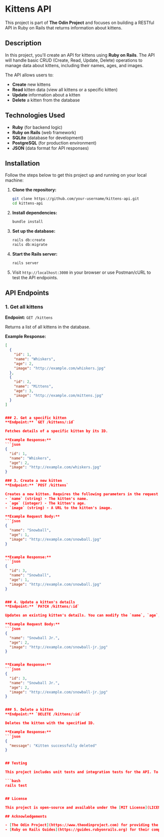 
# Kittens API

This project is part of **The Odin Project** and focuses on building a RESTful API in Ruby on Rails that returns information about kittens.

## Description

In this project, you'll create an API for kittens using **Ruby on Rails**. The API will handle basic CRUD (Create, Read, Update, Delete) operations to manage data about kittens, including their names, ages, and images.

The API allows users to:
- **Create** new kittens
- **Read** kitten data (view all kittens or a specific kitten)
- **Update** information about a kitten
- **Delete** a kitten from the database

## Technologies Used
- **Ruby** (for backend logic)
- **Ruby on Rails** (web framework)
- **SQLite** (database for development)
- **PostgreSQL** (for production environment)
- **JSON** (data format for API responses)

## Installation

Follow the steps below to get this project up and running on your local machine:

1. **Clone the repository:**
   ```bash
   git clone https://github.com/your-username/kittens-api.git
   cd kittens-api

2. **Install dependencies:**
   ```bash
   bundle install

3. **Set up the database:**
   ```bash
   rails db:create
   rails db:migrate


4. **Start the Rails server:**
   ```bash
   rails server

5. Visit `http://localhost:3000` in your browser or use Postman/cURL to test the API endpoints.

## API Endpoints

### 1. Get all kittens
**Endpoint:** `GET /kittens`

Returns a list of all kittens in the database.

**Example Response:**
```json
[
  {
    "id": 1,
    "name": "Whiskers",
    "age": 2,
    "image": "http://example.com/whiskers.jpg"
  },
  {
    "id": 2,
    "name": "Mittens",
    "age": 3,
    "image": "http://example.com/mittens.jpg"
  }
]


### 2. Get a specific kitten
**Endpoint:** `GET /kittens/:id`

Fetches details of a specific kitten by its ID.

**Example Response:**
```json
{
  "id": 1,
  "name": "Whiskers",
  "age": 2,
  "image": "http://example.com/whiskers.jpg"
}

### 3. Create a new kitten
**Endpoint:** `POST /kittens`

Creates a new kitten. Requires the following parameters in the request body:
- `name` (string) - The kitten's name.
- `age` (integer) - The kitten's age.
- `image` (string) - A URL to the kitten's image.

**Example Request Body:**
```json
{
  "name": "Snowball",
  "age": 1,
  "image": "http://example.com/snowball.jpg"
}


**Example Response:**
```json
{
  "id": 3,
  "name": "Snowball",
  "age": 1,
  "image": "http://example.com/snowball.jpg"
}


### 4. Update a kitten's details
**Endpoint:** `PATCH /kittens/:id`

Updates an existing kitten's details. You can modify the `name`, `age`, and `image` fields.

**Example Request Body:**
```json
{
  "name": "Snowball Jr.",
  "age": 2,
  "image": "http://example.com/snowball-jr.jpg"
}


**Example Response:**
```json
{
  "id": 3,
  "name": "Snowball Jr.",
  "age": 2,
  "image": "http://example.com/snowball-jr.jpg"
}


### 5. Delete a kitten
**Endpoint:** `DELETE /kittens/:id`

Deletes the kitten with the specified ID.

**Example Response:**
```json
{
  "message": "Kitten successfully deleted"
}


## Testing

This project includes unit tests and integration tests for the API. To run the tests, use the following command:

```bash
rails test


## License

This project is open-source and available under the [MIT License](LICENSE).

## Acknowledgements

- [The Odin Project](https://www.theodinproject.com) for providing the curriculum and learning resources.
- [Ruby on Rails Guides](https://guides.rubyonrails.org) for their comprehensive documentation.
